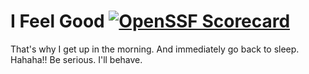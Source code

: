 # I Feel Good [![OpenSSF Scorecard](https://api.securityscorecards.dev/projects/github.com/caxdemo/ifeelgood/badge)](https://securityscorecards.dev/viewer/?uri=github.com/caxdemo/ifeelgood)

That's why I get up in the morning. And immediately go back to sleep. Hahaha!! Be serious. I'll behave.
